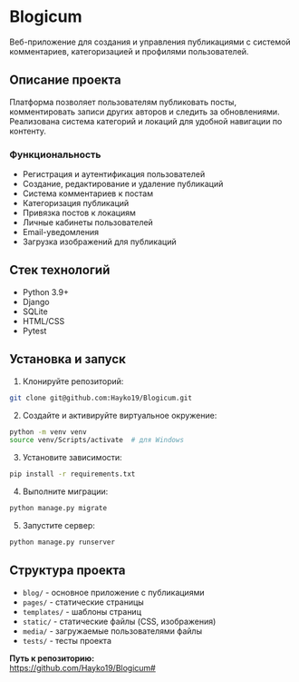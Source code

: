 # Blogicum

Веб-приложение для создания и управления публикациями с системой комментариев, категоризацией и профилями пользователей.

## Описание проекта

Платформа позволяет пользователям публиковать посты, комментировать записи других авторов и следить за обновлениями. Реализована система категорий и локаций для удобной навигации по контенту.

### Функциональность

- Регистрация и аутентификация пользователей
- Создание, редактирование и удаление публикаций
- Система комментариев к постам
- Категоризация публикаций
- Привязка постов к локациям
- Личные кабинеты пользователей
- Email-уведомления
- Загрузка изображений для публикаций

## Стек технологий

- Python 3.9+
- Django
- SQLite
- HTML/CSS
- Pytest

## Установка и запуск

1. Клонируйте репозиторий:
```bash
git clone git@github.com:Hayko19/Blogicum.git
```

2. Создайте и активируйте виртуальное окружение:
```bash
python -m venv venv
source venv/Scripts/activate  # для Windows
```

3. Установите зависимости:
```bash
pip install -r requirements.txt
```

4. Выполните миграции:
```bash
python manage.py migrate
```

5. Запустите сервер:
```bash
python manage.py runserver
```


## Структура проекта

- `blog/` - основное приложение с публикациями
- `pages/` - статические страницы
- `templates/` - шаблоны страниц
- `static/` - статические файлы (CSS, изображения)
- `media/` - загружаемые пользователями файлы
- `tests/` - тесты проекта

**Путь к репозиторию:**  
https://github.com/Hayko19/Blogicum#
